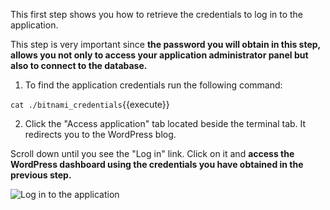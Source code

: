 This first step shows you how to retrieve the credentials to log in to the application. 

This step is very important since **the password you will obtain in this step, allows you not only to access your application administrator panel but also to connect to the database.**

1. To find the application credentials run the following command:

`cat ./bitnami_credentials`{{execute}}

2. Click the "Access application" tab located beside the terminal tab. It redirects you to the WordPress blog.

Scroll down until you see the "Log in" link. Click on it and **access the WordPress dashboard using the credentials you have obtained in the previous step.**

![Log in to the application](/images/log-in-wp.png)
